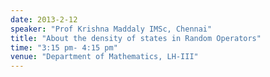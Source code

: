 ```yaml
---
date: 2013-2-12
speaker: "Prof Krishna Maddaly IMSc, Chennai"
title: "About the density of states in Random Operators"
time: "3:15 pm- 4:15 pm" 
venue: "Department of Mathematics, LH-III"
---
```



